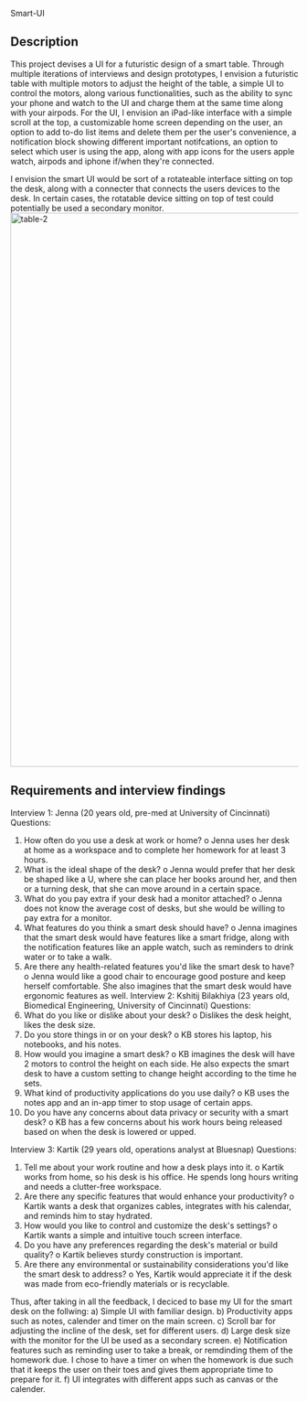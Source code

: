 Smart-UI

## Description

This project devises a UI for a futuristic design of a smart table. Through multiple iterations of interviews and design prototypes, I envision a futuristic table with multiple motors to adjust the height of the table, a simple UI to control the motors, along various functionalities, such as the ability to sync your phone and watch to the UI and charge them at the same time along with your airpods. For the UI, I envision an iPad-like interface with a simple scroll at the top, a customizable home screen depending on the user, an option to add to-do list items and delete them per the user's convenience, a notification block showing different important notifcations, an option to select which user is using the app, along with app icons for the users apple watch, airpods and iphone if/when they're connected.

I envision the smart UI would be sort of a rotateable interface sitting on top the desk, along with a connecter that connects the users devices to the desk. In certain cases, the rotatable device sitting on top of test could potentially be used a secondary monitor.
<img width="969" alt="table-2" src="https://github.com/naachiketdighe/Smart-UI/assets/88009707/1f33ed1a-9878-4ba1-9ec0-5b9cbdeb3dfc">

## Requirements and interview findings

Interview 1: Jenna (20 years old, pre-med at University of Cincinnati)
Questions:
1.	How often do you use a desk at work or home?
o	Jenna uses her desk at home as a workspace and to complete her homework for at least 3 hours.
1.	What is the ideal shape of the desk?
o	Jenna would prefer that her desk be shaped like a U, where she can place her books around her, and then or a turning desk, that she can move around in a certain space.
1.	What do you pay extra if your desk had a monitor attached?
o	Jenna does not know the average cost of desks, but she would be willing to pay extra for a monitor.
1.	What features do you think a smart desk should have?
o	Jenna imagines that the smart desk would have features like a smart fridge, along with the notification features like an apple watch, such as reminders to drink water or to take a walk.
1.	Are there any health-related features you'd like the smart desk to have?
o	Jenna would like a good chair to encourage good posture and keep herself comfortable. She also imagines that the smart desk would have ergonomic features as well.
Interview 2: Kshitij Bilakhiya (23 years old, Biomedical Engineering, University of Cincinnati)
Questions:
1.	What do you like or dislike about your desk?
o	Dislikes the desk height, likes the desk size.
1.	Do you store things in or on your desk?
o	KB stores his laptop, his notebooks, and his notes.
1.	How would you imagine a smart desk?
o	KB imagines the desk will have 2 motors to control the height on each side. He also expects the smart desk to have a custom setting to change height according to the time he sets.
1.	What kind of productivity applications do you use daily?
o	KB uses the notes app and an in-app timer to stop usage of certain apps.
1.	Do you have any concerns about data privacy or security with a smart desk?
o	KB has a few concerns about his work hours being released based on when the desk is lowered or upped.

Interview 3: Kartik  (29 years old, operations analyst at Bluesnap)
Questions:
1.	Tell me about your work routine and how a desk plays into it.
o	Kartik works from home, so his desk is his office. He spends long hours writing and needs a clutter-free workspace.
1.	Are there any specific features that would enhance your productivity?
o	Kartik wants a desk that organizes cables, integrates with his calendar, and reminds him to stay hydrated.
1.	How would you like to control and customize the desk's settings?
o	Kartik wants a  simple and intuitive touch screen interface.
1.	Do you have any preferences regarding the desk's material or build quality?
o	Kartik believes sturdy construction is important. 
1.	Are there any environmental or sustainability considerations you'd like the smart desk to address?
o	Yes, Kartik would appreciate it if the desk was made from eco-friendly materials or is recyclable.

Thus, after taking in all the feedback, I deciced to base my UI for the smart desk on the follwing:
a) Simple UI with familiar design.
b) Productivity apps such as notes, calender and timer on the main screen.
c) Scroll bar for adjusting the incline of the desk, set for different users.
d) Large desk size with the monitor for the UI be used as a secondary screen.
e) Notification features such as reminding user to take a break, or remdinding them of the homework due. I chose to have a timer on when the homework is due such that it keeps the user on their toes and gives them appropriate time to prepare for it.
f) UI integrates with different apps such as canvas or the calender.


